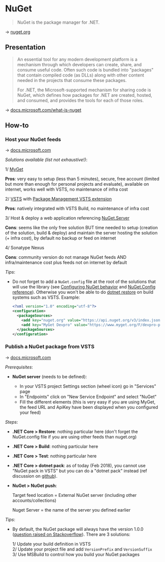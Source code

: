 # NuGet

> NuGet is the package manager for .NET.

→ [nuget.org](https://www.nuget.org/)

## Presentation

> An essential tool for any modern development platform is a mechanism through which developers can create, share, and consume useful code. Often such code is bundled into "packages" that contain compiled code (as DLLs) along with other content needed in the projects that consume these packages.
>
> For .NET, the Microsoft-supported mechanism for sharing code is NuGet, which defines how packages for .NET are created, hosted, and consumed, and provides the tools for each of those roles.

→ [docs.microsoft.com/what-is-nuget](https://docs.microsoft.com/en-us/nuget/what-is-nuget)

## How-to

### Host your NuGet feeds

→ [docs.microsoft.com](https://docs.microsoft.com/en-us/nuget/hosting-packages/overview)

_Solutions available (list not exhaustive!)_:

  1/ [MyGet](https://www.myget.org/)

  **Pros**: very easy to setup (less than 5 minutes), secure, free account (limited but more than enough for personal projects and evaluate), available on internet, works well with VSTS, no maintenance of infra cost

  2/ [VSTS](https://docs.microsoft.com/en-us/vsts/package/get-started-nuget) with [Package Management VSTS extension](https://marketplace.visualstudio.com/items?itemName=ms.feed)

  **Pros**: natively integrated with VSTS Build, no maintenance of infra cost

  3/ Host & deploy a web application referencing [NuGet.Server](https://www.nuget.org/packages/NuGet.Server/)

  **Cons**: seems like the only free solution BUT time needed to setup (creation of the solution, build & deploy) and maintain the server hosting the solution (+ infra cost), by default no backup or feed on internet

  4/ Sonatype Nexus

  **Cons**: community version do not manage NuGet feeds AND infra/maintenance cost plus feeds not on internet by default

_Tips_:

- Do not forget to add a `NuGet.config` file at the root of the solutions that will use the library (see [Configuring NuGet behavior](https://docs.microsoft.com/en-us/nuget/consume-packages/configuring-nuget-behavior) and [NuGet.Config reference](https://docs.microsoft.com/en-us/nuget/reference/nuget-config-file)). Otherwise you won't be able to do [dotnet restore](https://docs.microsoft.com/fr-fr/dotnet/core/tools/dotnet-restore?tabs=netcore2x) on build systems such as VSTS. Example:

  ```xml
  <?xml version="1.0" encoding="utf-8"?>
  <configuration>
    <packageSources>
      <add key="nuget.org" value="https://api.nuget.org/v3/index.json" />
      <add key="MyGet Devpro" value="https://www.myget.org/F/devpro-public/api/v3/index.json" />
    </packageSources>
  </configuration>
  ```

### Publish a NuGet package from VSTS

→ [docs.microsoft.com](https://docs.microsoft.com/en-us/vsts/build-release/packages/nuget-pack-publish)

_Prerequisites_:

- **NuGet server** (needs to be defined):

  - In your VSTS project Settings section (wheel icon) go in "Services" page
  - In "Endpoints" click on "New Service Endpoint" and select "NuGet"
  - Fill the different elements (this is very easy if you are using MyGet, the feed URL and ApiKey have been displayed when you configured your feed)

_Steps_:

- **.NET Core > Restore**: nothing particular here (don't forget the NuGet.config file if you are using other feeds than nuget.org)

- **.NET Core > Build**: nothing particular here

- **.NET Core > Test**: nothing particular here

- **.NET Core > dotnet pack**: as of today (Feb 2018), you cannot use "NuGet pack in VSTS" but you can do a "dotnet pack" instead (ref discussion on [github](https://github.com/NuGet/Home/issues/4808)).

- **NuGet > NuGet push**:

  Target feed location = External NuGet server (including other accounts/collections)

  Nuget Server = the name of the server you defined earlier

_Tips_:

- By default, the NuGet package will always have the version 1.0.0 ([question raised on Stackoverflow](https://stackoverflow.com/questions/42797993/package-version-is-always-1-0-0-with-dotnet-pack)). There are 3 solutions:

  1/ Update your build definition in VSTS  
  2/ Update your project file and add `VersionPrefix` and `VersionSuffix`  
  3/ Use MSBuild to control how you build your NuGet packages
